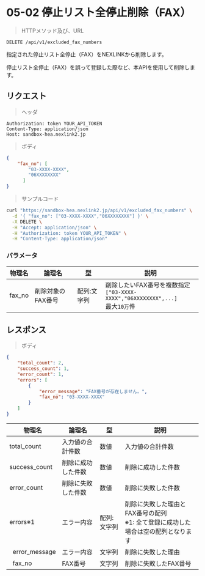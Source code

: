 # 05-02 停止リスト全停止削除（FAX）

> HTTPメソッド及び、URL

```
DELETE /api/v1/excluded_fax_numbers
```

指定された停止リスト全停止（FAX）をNEXLINKから削除します。

停止リスト全停止（FAX）を誤って登録した際など、本APIを使用して削除します。

## リクエスト

> ヘッダ

```
Authorization: token YOUR_API_TOKEN
Content-Type: application/json
Host: sandbox-hea.nexlink2.jp
```

> ボディ

```json
{
    "fax_no": [
        "03-XXXX-XXXX",
        "06XXXXXXXX"
      ]
}
```

> サンプルコード

``` sh
curl "https://sandbox-hea.nexlink2.jp/api/v1/excluded_fax_numbers" \
  -d '{ "fax_no": ["03-XXXX-XXXX","06XXXXXXXX"] }' \
  -X DELETE \
  -H "Accept: application/json" \
  -H "Authorization: token YOUR_API_TOKEN" \
  -H "Content-Type: application/json"
```

### パラメータ

| 物理名 | 論理名 | 型 | 説明 |
| ---- | ---- | ---- | ---- |
| fax_no | 削除対象のFAX番号	| 配列:文字列 | 削除したいFAX番号を複数指定</br>`["03-XXXX-XXXX","06XXXXXXXX",...]`</br>最大`10万`件 |

## レスポンス
> ボディ

```json
{
    "total_count": 2,
    "success_count": 1,
    "error_count": 1,
    "errors": [
        {
            "error_message": "FAX番号が存在しません。",
            "fax_no": "03-XXXX-XXXX"
        }
    ]
}

```

| 物理名 | 論理名 | 型 | 説明 |
| ---- | ---- | ---- | ---- |
| total_count | 入力値の合計件数 | 数値 | 入力値の合計件数 |
| success_count | 削除に成功した件数 | 数値 | 削除に成功した件数 |
| error_count | 削除に失敗した件数 | 数値| 削除に失敗した件数 |
| errors<span class="notice">※1</span> | エラー内容| 配列:文字列 |  削除に失敗した理由とFAX番号の配列<br><span class="notice">※1: 全て登録に成功した場合は空の配列となります</span> |
| &nbsp;&nbsp;error_message | エラー内容 | 文字列 | 削除に失敗した理由 |
| &nbsp;&nbsp;fax_no | FAX番号 | 文字列 | 削除に失敗したFAX番号 |
